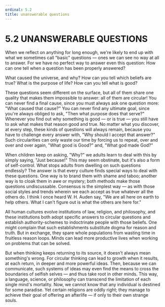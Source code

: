 ```yaml
---
ordinal: 5.2
title: unanswerable questions
---
```


# 5.2 UNANSWERABLE QUESTIONS

When we reflect on anything for long enough, we're likely to end up with what we sometimes call "basic" questions &mdash; ones we can see no way at all to answer. For we have no perfect way to answer even this question: How can one tell when a question has been properly answered?

What caused the universe, and why? How can you tell which beliefs are true? What is the purpose of life? How can you tell what is good?

These questions seem different on the surface, but all of them share one quality that makes them impossible to answer: all of them are circular! You can never find a final cause, since you must always ask one question more: "What caused that cause?" You can never find any ultimate goal, since you're always obliged to ask, "Then what purpose does that serve?" Whenever you find out why something is good &mdash; or is true &mdash; you still have to ask what makes that reason good and true. No matter what you discover, at every step, these kinds of questions will always remain, because you have to challenge every answer with, "Why should I accept that answer?" Such circularities can only waste our time by forcing us to repeat, over and over and over again, "What good is Good?" and, "What god made God?"

When children keep on asking, "Why?" we adults learn to deal with this by simply saying, "Just because!" This may seem obstinate, but it's also a form of self-control. What stops adults from dwelling on such questions endlessly? The answer is that every culture finds special ways to deal with these questions. One way is to brand them with shame and taboo; another way is to cloak them in awe or mystery; both methods make those questions undiscussable. Consensus is the simplest way &mdash; as with those social styles and trends wherein we each accept as true whatever all the others do. I think I once heard W. H. Auden say, "We are all here on earth to help others. What I can't figure out is what the others are here for."

All human cultures evolve institutions of law, religion, and philosophy, and these institutions both adopt specific answers to circular questions and establish authority-schemes to indoctrinate people with those beliefs. One might complain that such establishments substitute dogma for reason and truth. But in exchange, they spare whole populations from wasting time in fruitless reason loops. Minds can lead more productive lives when working on problems that can be solved.

But when thinking keeps returning to its source, it doesn't always mean something's wrong. For circular thinking can lead to growth when it results, at each return, in deeper and more powerful ideas. Then, because we can communicate, such systems of ideas may even find the means to cross the boundaries of selfish selves &mdash; and thus take root in other minds. This way, a language, science, or philosophy can transcend the limitation of each single mind's mortality. Now, we cannot know that any individual is destined for some paradise. Yet certain religions are oddly right; they manage to achieve their goal of offering an afterlife &mdash; if only to their own strange souls.
